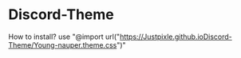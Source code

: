 # Discord-Theme
How to install?
use "@import url("https://Justpixle.github.ioDiscord-Theme/Young-nauper.theme.css")"
